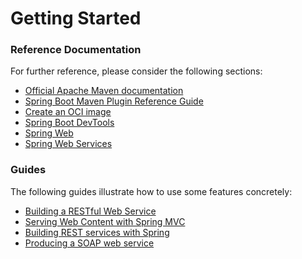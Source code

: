 # Getting Started

### Reference Documentation
For further reference, please consider the following sections:

* [Official Apache Maven documentation](https://maven.apache.org/guides/index.html)
* [Spring Boot Maven Plugin Reference Guide](https://docs.spring.io/spring-boot/docs/2.5.2/maven-plugin/reference/html/)
* [Create an OCI image](https://docs.spring.io/spring-boot/docs/2.5.2/maven-plugin/reference/html/#build-image)
* [Spring Boot DevTools](https://docs.spring.io/spring-boot/docs/2.5.2/reference/htmlsingle/#using-boot-devtools)
* [Spring Web](https://docs.spring.io/spring-boot/docs/2.5.2/reference/htmlsingle/#boot-features-developing-web-applications)
* [Spring Web Services](https://docs.spring.io/spring-boot/docs/2.5.2/reference/htmlsingle/#boot-features-webservices)

### Guides
The following guides illustrate how to use some features concretely:

* [Building a RESTful Web Service](https://spring.io/guides/gs/rest-service/)
* [Serving Web Content with Spring MVC](https://spring.io/guides/gs/serving-web-content/)
* [Building REST services with Spring](https://spring.io/guides/tutorials/bookmarks/)
* [Producing a SOAP web service](https://spring.io/guides/gs/producing-web-service/)

